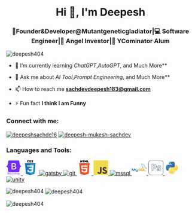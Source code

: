 <h1 align="center">Hi 👋, I'm Deepesh</h1>
<h3 align="center">🚀Founder&Developer@Mutantgeneticgladiator|💻 Software Engineer|🤝 Angel Investor|🌟 YCominator Alum</h3>

<p align="left"> <img src="https://komarev.com/ghpvc/?username=deepesh404&label=Profile%20views&color=0e75b6&style=flat" alt="deepesh404" /> </p>

- 🌱 I’m currently learning *ChatGPT*,*AutoGPT*, and Much More**

- 💬 Ask me about *AI Tool*,*Prompt Engineering*, and Much More**

- 📫 How to reach me **sachdevdeepesh183@gmail.com**

- ⚡ Fun fact **I think I am Funny**

<h3 align="left">Connect with me:</h3>
<p align="left">
<a href="https://twitter.com/deepeshsachde16" target="blank"><img align="center" src="https://raw.githubusercontent.com/rahuldkjain/github-profile-readme-generator/master/src/images/icons/Social/twitter.svg" alt="deepeshsachde16" height="30" width="40" /></a>
<a href="https://linkedin.com/in/deepesh-mukesh-sachdev" target="blank"><img align="center" src="https://raw.githubusercontent.com/rahuldkjain/github-profile-readme-generator/master/src/images/icons/Social/linked-in-alt.svg" alt="deepesh-mukesh-sachdev" height="30" width="40" /></a>
</p>

<h3 align="left">Languages and Tools:</h3>
<p align="left"> <a href="https://getbootstrap.com" target="_blank" rel="noreferrer"> <img src="https://raw.githubusercontent.com/devicons/devicon/master/icons/bootstrap/bootstrap-plain-wordmark.svg" alt="bootstrap" width="40" height="40"/> </a> <a href="https://www.w3schools.com/css/" target="_blank" rel="noreferrer"> <img src="https://raw.githubusercontent.com/devicons/devicon/master/icons/css3/css3-original-wordmark.svg" alt="css3" width="40" height="40"/> </a> <a href="https://www.gatsbyjs.com/" target="_blank" rel="noreferrer"> <img src="https://www.vectorlogo.zone/logos/gatsbyjs/gatsbyjs-icon.svg" alt="gatsby" width="40" height="40"/> </a> <a href="https://git-scm.com/" target="_blank" rel="noreferrer"> <img src="https://www.vectorlogo.zone/logos/git-scm/git-scm-icon.svg" alt="git" width="40" height="40"/> </a> <a href="https://www.w3.org/html/" target="_blank" rel="noreferrer"> <img src="https://raw.githubusercontent.com/devicons/devicon/master/icons/html5/html5-original-wordmark.svg" alt="html5" width="40" height="40"/> </a> <a href="https://developer.mozilla.org/en-US/docs/Web/JavaScript" target="_blank" rel="noreferrer"> <img src="https://raw.githubusercontent.com/devicons/devicon/master/icons/javascript/javascript-original.svg" alt="javascript" width="40" height="40"/> </a> <a href="https://www.microsoft.com/en-us/sql-server" target="_blank" rel="noreferrer"> <img src="https://www.svgrepo.com/show/303229/microsoft-sql-server-logo.svg" alt="mssql" width="40" height="40"/> </a> <a href="https://www.mysql.com/" target="_blank" rel="noreferrer"> <img src="https://raw.githubusercontent.com/devicons/devicon/master/icons/mysql/mysql-original-wordmark.svg" alt="mysql" width="40" height="40"/> </a> <a href="https://www.photoshop.com/en" target="_blank" rel="noreferrer"> <img src="https://raw.githubusercontent.com/devicons/devicon/master/icons/photoshop/photoshop-line.svg" alt="photoshop" width="40" height="40"/> </a> <a href="https://www.python.org" target="_blank" rel="noreferrer"> <img src="https://raw.githubusercontent.com/devicons/devicon/master/icons/python/python-original.svg" alt="python" width="40" height="40"/> </a> <a href="https://unity.com/" target="_blank" rel="noreferrer"> <img src="https://www.vectorlogo.zone/logos/unity3d/unity3d-icon.svg" alt="unity" width="40" height="40"/> </a> </p>

<p><img align="left" src="https://github-readme-stats.vercel.app/api/top-langs?username=deepesh404&show_icons=true&locale=en&layout=compact" alt="deepesh404" /></p>

<p>&nbsp;<img align="center" src="https://github-readme-stats.vercel.app/api?username=deepesh404&show_icons=true&locale=en" alt="deepesh404" /></p>

<p><img align="center" src="https://github-readme-streak-stats.herokuapp.com/?user=deepesh404&" alt="deepesh404" /></p>


<!---
deepesh404/deepesh404 is a ✨ special ✨ repository because its `README.md` (this file) appears on your GitHub profile.
You can click the Preview link to take a look at your changes.
--->
